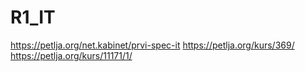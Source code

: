 # R1_IT

https://petlja.org/net.kabinet/prvi-spec-it
https://petlja.org/kurs/369/
https://petlja.org/kurs/11171/1/

